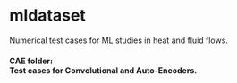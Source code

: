 # mldataset
Numerical test cases for ML studies in heat and fluid flows.

<p>
<h4>
<h4> <strong> CAE folder: </strong> </br> 
Test cases for Convolutional and Auto-Encoders. </br>
</h4>
</p>
